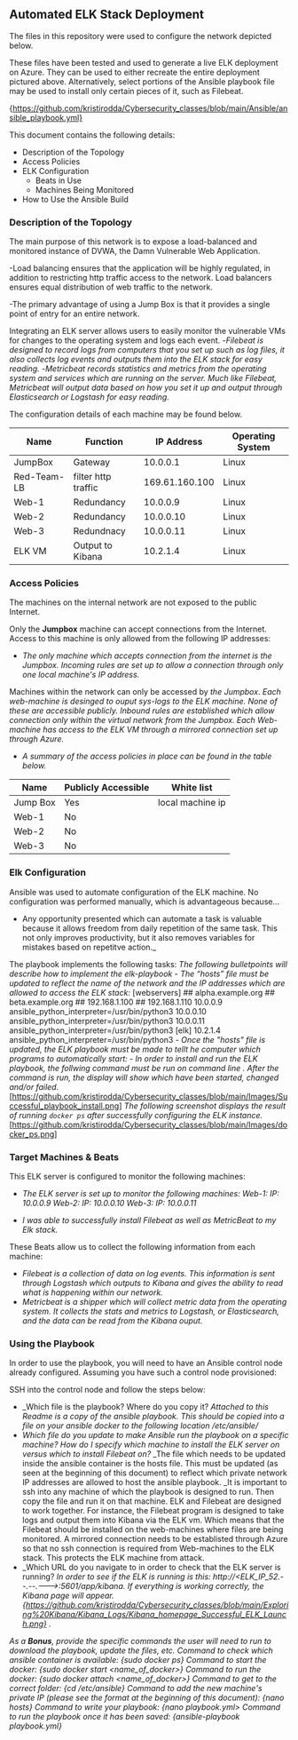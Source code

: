 ## Automated ELK Stack Deployment

The files in this repository were used to configure the network depicted below.

These files have been tested and used to generate a live ELK deployment on Azure. They can be used to either recreate the entire deployment pictured above. Alternatively, select portions of the Ansible playbook file may be used to install only certain pieces of it, such as Filebeat.

{https://github.com/kristirodda/Cybersecurity_classes/blob/main/Ansible/ansible_playbook.yml}

This document contains the following details:
- Description of the Topology
- Access Policies
- ELK Configuration
  - Beats in Use
  - Machines Being Monitored
- How to Use the Ansible Build


### Description of the Topology

The main purpose of this network is to expose a load-balanced and monitored instance of DVWA, the Damn Vulnerable Web Application.

-Load balancing ensures that the application will be highly regulated, in addition to restricting http traffic access to the network. Load balancers ensures equal distribution of web traffic to the network.

-The primary advantage of using a Jump Box is that it provides a single point of entry for an entire network.

Integrating an ELK server allows users to easily monitor the vulnerable VMs for changes to the operating system and logs each event. 
 -_Filebeat is designed to record logs from computers that you set up such as log files, it also collects log events and outputs them into the ELK stack for easy reading._
-_Metricbeat records statistics and metrics from the operating system and services which are running on the server. Much like Filebeat, Metricbeat will output data based on how you set it up and output through Elasticsearch or Logstash for easy reading._

The configuration details of each machine may be found below.

| Name          | Function            | IP Address     | Operating System |
|----------     |---------            |------------    |------------------|
| JumpBox       | Gateway             | 10.0.0.1       | Linux            |
| Red-Team-LB   | filter http traffic | 169.61.160.100 | Linux            |
| Web-1         | Redundancy          | 10.0.0.9       | Linux            |
| Web-2         | Redundancy          | 10.0.0.10      | Linux            |
| Web-3         | Redundnacy          | 10.0.0.11      | Linux            |
| ELK VM        | Output to Kibana    | 10.2.1.4       | Linux            |

### Access Policies
The machines on the internal network are not exposed to the public Internet. 

Only the **Jumpbox** machine can accept connections from the Internet. Access to this machine is only allowed from the following IP addresses:
  - _The only machine which accepts connection from the internet is the Jumpbox. Incoming rules are set up to allow a connection through only one local machine's IP address._

Machines within the network can only be accessed by _the Jumpbox_.
  _Each web-machine is desinged to ouput sys-logs to the ELK machine. None of these are accessible publicly. Inbound rules are established which allow connection only within the virtual network from the Jumpbox. Each Web-machine has access to the ELK VM through a mirrored connection set up through Azure._

  - _A summary of the access policies in place can be found in the table below._

| Name          | Publicly Accessible | White list 
|----------     |---------            |------------    
| Jump Box      | Yes                 | local machine ip 
| Web-1         | No                  |        
| Web-2         | No                  |   
| Web-3         | No                  |      


### Elk Configuration

Ansible was used to automate configuration of the ELK machine. No configuration was performed manually, which is advantageous because...
  - Any opportunity presented which can automate a task is valuable because it allows freedom from daily repetition of the same task. This not only improves productivity, but it also removes variables for mistakes based on repetitve action._

The playbook implements the following tasks:
  _The following bulletpoints will describe how to implement the elk-playbook_
      - _The “hosts” file must be updated to reflect the name of the network and the IP addresses which are allowed to access the ELK stack:_
              [webservers] 
              ## alpha.example.org 
              ## beta.example.org 
              ## 192.168.1.100
              ## 192.168.1.110 
              10.0.0.9 ansible_python_interpreter=/usr/bin/python3 
              10.0.0.10 ansible_python_interpreter=/usr/bin/python3 
              10.0.0.11 ansible_python_interpreter=/usr/bin/python3 
              [elk] 
              10.2.1.4 ansible_python_interpreter=/usr/bin/python3 
      - _Once the "hosts" file is updated, the ELK playbook must be made to tellt he computer which programs to automatically start:_ 
      - _In order to install and run the ELK playbook, the follwing command must be run on command line <ansible-playbook elkplaybook.yml>. After the command is run, the display will show which have been started, changed and/or failed._
          [https://github.com/kristirodda/Cybersecurity_classes/blob/main/Images/Successful_playbook_install.png]
      _The following screenshot displays the result of running `docker ps` after successfully configuring the ELK instance._
          [https://github.com/kristirodda/Cybersecurity_classes/blob/main/Images/docker_ps.png]

### Target Machines & Beats
This ELK server is configured to monitor the following machines:
- _The ELK server is set up to monitor the following machines:_
    _Web-1: IP: 10.0.0.9_
    _Web-2: IP: 10.0.0.10_
    _Web-3: IP: 10.0.0.11_
    
- _I was able to successfully install Filebeat as well as MetricBeat to my Elk stack._

These Beats allow us to collect the following information from each machine:
- _Filebeat is a collection of data on log events. This information is sent through Logstash which outputs to Kibana and gives the ability to read what is happening within our network._
- _Metricbeat is a shipper which will collect metric data from the operating system. It collects the stats and metrics to Logstash, or Elasticsearch, and the data can be read from the Kibana ouput._

### Using the Playbook
In order to use the playbook, you will need to have an Ansible control node already configured. Assuming you have such a control node provisioned: 

SSH into the control node and follow the steps below:

- _Which file is the playbook? Where do you copy it?
    _Attached to this Readme is a copy of the ansible playbook. This should be copied into a file on your ansible docker to the following location /etc/ansible/<file>_
- _Which file do you update to make Ansible run the playbook on a specific machine? How do I specify which machine to install the ELK server on versus which to install Filebeat on?_
    _The file which needs to be updated inside the ansible container is the hosts file. This must be updated (as seen at the beginning of this document) to reflect which private network IP addresses are allowed to host the ansible playbook.
    _It is important to ssh into any machine of which the playbook is designed to run. Then copy the file and run it on that machine. ELK and Filebeat are designed to work together. For instance, the Filebeat program is designed to take logs and output them into Kibana via the ELK vm. Which means that the Filebeat should be installed on the web-machines where files are being monitored. A mirrored connection needs to be establisted through Azure so that no ssh connection is required from Web-machines to the ELK stack. This protects the ELK machine from attack. 
- _Which URL do you navigate to in order to check that the ELK server is running?
    _In order to see if the ELK is running is this: http://<ELK_IP_52.--.--.--->:5601/app/kibana. If everything is working correctly, the Kibana page will appear. {https://github.com/kristirodda/Cybersecurity_classes/blob/main/Exploring%20Kibana/Kibana_Logs/Kibana_homepage_Successful_ELK_Launch.png} ._

_As a **Bonus**, provide the specific commands the user will need to run to download the playbook, update the files, etc._
  _Command to check which ansible container is available: {sudo docker ps}_
  _Command to start the docker: {sudo docker start <name_of_docker>}_
  _Command to run the docker: {sudo docker attach <name_of_docker>}_
  _Command to get to the correct folder: {cd /etc/ansible}_
  _Command to add the new machine's private IP (please see the format at the beginning of this document): {nano hosts}_
  _Command to write your playbook: {nano <name>playbook.yml>_
  _Command to run the playbook once it has been saved: {ansible-playbook <name>playbook.yml}_
